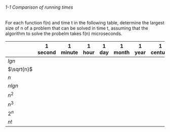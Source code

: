 ###### 1-1 Comparison of running times

For each function f(n) and time t in the following table, determine the largest size of n of a problem that can be solved in time t, assuming that the algorithm to solve the probelm takes f(n) microseconds.

||1 second | 1 minute | 1 hour | 1 day | 1 month | 1 year | 1 century |
|---|---|---|---|---|---|---|---|
|$lgn$|||||||||
|$\sqrt{n}$|||||||||
|$n$|||||||||
|$nlgn$|||||||||
|$n^2$|||||||||
|$n^3$|||||||||
|$2^n$|||||||||
|$n!$|||||||||